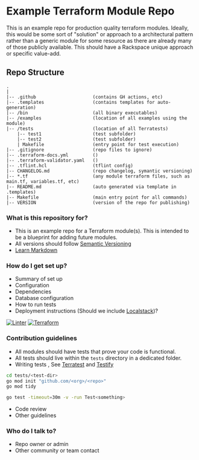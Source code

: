 # Example Terraform Module Repo #

This is an example repo for production quality terraform modules. Ideally,
this would be some sort of "solution" or approach to a architectural
pattern rather than a generic module for some resource as there are
already many of those publicly available.  This should have a Rackspace
unique approach or specific value-add.

## Repo Structure ##

```
.
|
|-- .github                     (contains GH actions, etc)
|-- .templates                  (contains templates for auto-generation)
|-- /bin                        (all binary executables)
|-- /examples                   (location of all examples using the module)
|-- /tests                      (location of all Terratests)
    |-- test1                   (test subfolder)
    |-- test2                   (test subfolder)
    | Makefile                  (entry point for test execution)
|-- .gitignore                  (repo files to ignore)
|-- .terraform-docs.yml         ()
|-- .terraform-validator.yaml   ()
|-- .tflint.hcl                 (tflint config)
|-- CHANGELOG.md                (repo changelog, symantic versioning)
|-- *.tf                        (any module terraform files, such as main.tf, variables.tf, etc) 
|-- README.md                   (auto generated via template in .templates)
|-- Makefile                    (main entry point for all commands)
|-- VERSION                     (version of the repo for publishing)

```

### What is this repository for? ###

* This is an example repo for a Terraform module(s).  This is intended to be a blueprint for adding future modules.
* All versions should follow [Semantic Versioning](https://semver.org/)
* [Learn Markdown](https://bitbucket.org/tutorials/markdowndemo)

### How do I get set up? ###

* Summary of set up
* Configuration
* Dependencies
* Database configuration
* How to run tests
* Deployment instructions (Should we include [Localstack](https://docs.localstack.cloud/integrations/terraform/))?

[![Linter](https://github.com/rax-incubate/rax-terraform-module-template/workflows/Linter/badge.svg)](https://github.com/terraform/rax-terraform-module-template/actions?query=workflow%3A%22Linter%22)
[![Terraform](https://github.com/rax-incubate/rax-terraform-module-template/workflows/Terraform%20%28Supported%29/badge.svg)](https://github.com/terraform/rax-terraform-module-template/actions?query=workflow%3A%22Terraform+%28Supported%29%22)

### Contribution guidelines ###

* All modules should have tests that prove your code is functional. 
* All tests should live within the `tests` directory in a dedicated folder.
* Writing tests , See [Terratest](https://terratest.gruntwork.io/docs/getting-started/quick-start/) and [Testify](https://github.com/stretchr/testify)

```sh
cd tests/<test-dir>
go mod init "github.com/<org>/<repo>"
go mod tidy

go test -timeout=30m -v -run Test<something>
```

* Code review
* Other guidelines

### Who do I talk to? ###

* Repo owner or admin
* Other community or team contact
